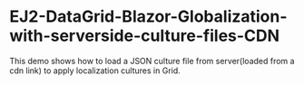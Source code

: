 # EJ2-DataGrid-Blazor-Globalization-with-serverside-culture-files-CDN
This demo shows how to load a JSON culture file from server(loaded from a cdn link) to apply localization cultures in Grid.
